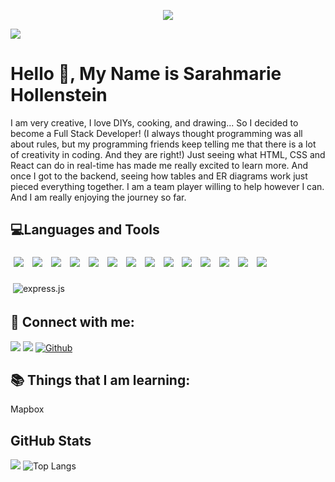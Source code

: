 <p align="center"><img src="https://thumbs.gfycat.com/BaggyUnfinishedFlycatcher-size_restricted.gif"/></p>





![](https://img.shields.io/github/followers/sarahmarie1976?style=social) 

# Hello 👋, My Name is Sarahmarie Hollenstein

 I am very creative, I love DIYs, cooking, and drawing... So I decided to become a Full Stack Developer! (I always thought programming was all about rules, but my programming friends keep telling me that there is a lot of creativity in coding. And they are right!) Just seeing what HTML, CSS and React can do in real-time has made me really excited to learn more. And once I got to the backend, seeing how tables and ER diagrams work just pieced everything together. I am a team player willing to help however I can. And I am really enjoying the journey so far.

## 💻Languages and Tools    

<img src="https://img.shields.io/badge/-Express.js-blue?style=for-the-badge&logo=express.js%2B%2B&logoColor=blue" style="margin:5px" />  <img src="https://img.shields.io/badge/-Node.js-green?style=for-the-badge&logo=express.node.js&logoColor=green" style="margin:5px" />  <img src="https://img.shields.io/badge/-Postman-orange?style=for-the-badge&logo=postman&logoColor=orange" style="margin:5px" /> <img src="https://img.shields.io/badge/-JWT-black?style=for-the-badge&logo=jwt&logoColor=black" style="margin:5px" /> <img src="https://img.shields.io/badge/-Knex.js-orange?style=for-the-badge&logo=KNEX.JS&logoColor=black" style="margin:5px" /> <img src="https://img.shields.io/badge/-REACT-blue?style=for-the-badge&logo=REACT&logoColor=blue" style="margin:5px" /> <img src="https://img.shields.io/badge/-REACTSTRAP-blue?style=for-the-badge&logo=REACTSTRAP&logoColor=blue" style="margin:5px" /> <img src="https://img.shields.io/badge/-ANT DESIGN-red?style=for-the-badge&logo=REACT&logoColor=blue" style="margin:5px" /> <img src="https://img.shields.io/badge/-whimsical-purple?style=for-the-badge&logo=whimsical&logoColor=purple" style="margin:5px" /> <img src="https://img.shields.io/badge/-javascript-yellow?style=for-the-badge&logo=javascript&logoColor=yellow" style="margin:5px" /> <img src="https://img.shields.io/badge/-HTML-red?style=for-the-badge&logo=HTML&logoColor=red" style="margin:5px" /> <img src="https://img.shields.io/badge/-LESS-blue?style=for-the-badge&logo=less&logoColor=blue" style="margin:5px" /> <img src="https://img.shields.io/badge/-sqlite-blue?style=for-the-badge&logo=sqlite&logoColor=blue" style="margin:5px" /> <img src="https://img.shields.io/badge/-postgresql-blue?style=for-the-badge&logo=postgresql&logoColor=blue" style="margin:5px" />

<img src="https://github.com/sudnyeshtalekar/sudnyeshtalekar/blob/master/Assets/express.js.svg" alt="express.js" style="vertical-align:top; margin:4px">

## 🤝 Connect with me: 
 
[![](https://img.shields.io/static/v1?label&message=Linkedin&color=blue&logo=linkedin)](https://www.linkedin.com/in/sarahmarie-hollenstein-258374115/)
[![](https://img.shields.io/static/v1?label&message=Email&color=gray&logo=gmail)](mailto:sholle7@gmail.com)
[![Github](https://img.shields.io/badge/-Github-000?style=flat&logo=Github&logoColor=white)](https://github.com/sarahmarie1976)
 
## 📚 Things that I am learning: 
 Mapbox
 
 ## GitHub Stats
![](https://github-readme-stats.jha-vineet69.vercel.app/api?username=sarahmarie1976&hide=stars&show_icons=true&hide_border=true&theme=midnight-purple) ![Top Langs](https://github-readme-stats.vercel.app/api/top-langs/?username=sarahmarie1976&hide=smalltalk&theme=midnight-purple&layout=compact&hide_border=true)
